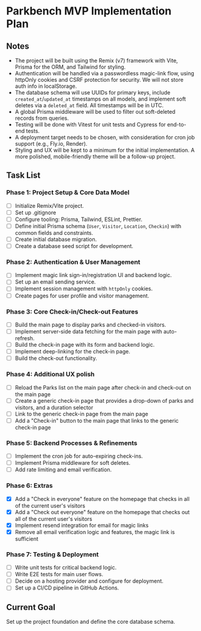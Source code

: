 # Parkbench MVP Implementation Plan

## Notes

- The project will be built using the Remix (v7) framework with Vite, Prisma for the ORM, and Tailwind for styling.
- Authentication will be handled via a passwordless magic-link flow, using httpOnly cookies and CSRF protection for security. We will not store auth info in localStorage.
- The database schema will use UUIDs for primary keys, include `created_at`/`updated_at` timestamps on all models, and implement soft deletes via a `deleted_at` field. All timestamps will be in UTC.
- A global Prisma middleware will be used to filter out soft-deleted records from queries.
- Testing will be done with Vitest for unit tests and Cypress for end-to-end tests.
- A deployment target needs to be chosen, with consideration for cron job support (e.g., Fly.io, Render).
- Styling and UX will be kept to a minimum for the initial implementation. A more polished, mobile-friendly theme will be a follow-up project.

## Task List

### Phase 1: Project Setup & Core Data Model

- [ ] Initialize Remix/Vite project.
- [ ] Set up .gitignore
- [ ] Configure tooling: Prisma, Tailwind, ESLint, Prettier.
- [ ] Define initial Prisma schema (`User`, `Visitor`, `Location`, `Checkin`) with common fields and constraints.
- [ ] Create initial database migration.
- [ ] Create a database seed script for development.

### Phase 2: Authentication & User Management

- [ ] Implement magic link sign-in/registration UI and backend logic.
- [ ] Set up an email sending service.
- [ ] Implement session management with `httpOnly` cookies.
- [ ] Create pages for user profile and visitor management.

### Phase 3: Core Check-in/Check-out Features

- [ ] Build the main page to display parks and checked-in visitors.
- [ ] Implement server-side data fetching for the main page with auto-refresh.
- [ ] Build the check-in page with its form and backend logic.
- [ ] Implement deep-linking for the check-in page.
- [ ] Build the check-out functionality.

### Phase 4: Additional UX polish

- [ ] Reload the Parks list on the main page after check-in and check-out on the main page
- [ ] Create a generic check-in page that provides a drop-down of parks and visitors, and a duration selector
- [ ] Link to the generic check-in page from the main page
- [ ] Add a "Check-in" button to the main page that links to the generic check-in page

### Phase 5: Backend Processes & Refinements

- [ ] Implement the cron job for auto-expiring check-ins.
- [ ] Implement Prisma middleware for soft deletes.
- [ ] Add rate limiting and email verification.

### Phase 6: Extras

- [x] Add a "Check in everyone" feature on the homepage that checks in all of the current user's visitors
- [x] Add a "Check out everyone" feature on the homepage that checks out all of the current user's visitors
- [x] Implement resend integration for email for magic links
- [x] Remove all email verification logic and features, the magic link is sufficient

### Phase 7: Testing & Deployment

- [ ] Write unit tests for critical backend logic.
- [ ] Write E2E tests for main user flows.
- [ ] Decide on a hosting provider and configure for deployment.
- [ ] Set up a CI/CD pipeline in GitHub Actions.

## Current Goal

Set up the project foundation and define the core database schema.
